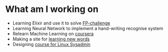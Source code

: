 # What am I working on
- Learning Elixir and use it to solve [FP-challenge](https://www.hackerrank.com/domains/fp/intro)
- Learning Neural Network to implement a hand-writing recognise system
- Relearn Machine Learning on [coursera](https://www.coursera.org/learn/machine-learning)
- Making a site for [learning new words](https://github.com/pymivn/wordstop-web)
- Designing [course for Linux Sysadmin](http://sysad101.pymi.vn/)
